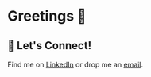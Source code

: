 # Greetings 👋

<!--
**markonrt320/markonrt320** is a ✨ _special_ ✨ repository because its `README.md` (this file) appears on your GitHub profile.

Here are some ideas to get you started:

- 🔭 I’m currently working on ...
- 🌱 I’m currently learning ...
- 👯 I’m looking to collaborate on ...
- 🤔 I’m looking for help with ...
- 💬 Ask me about ...
- 📫 How to reach me: ...
- 😄 Pronouns: ...
- ⚡ Fun fact: ...
-->


## 💬 Let's Connect!

Find me on <a href="https://www.linkedin.com/in/mmihajlovic18" target="_blank">LinkedIn</a> or drop me an <a href="mailto:mmihajlovic001@gmail.com">email</a>.
